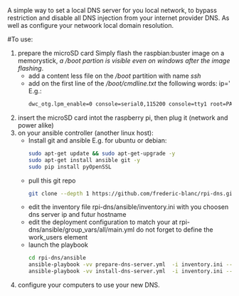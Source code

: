 A simple way to set a local DNS server for you local network, to bypass restriction and disable all DNS injection from your internet provider DNS. As well as configure your netwoork local domain resolution.

#To use: 
1. prepare the microSD card
   Simply flash the raspbian:buster image on a memorystick, *a /boot partion is visible even on windows after the image flashing*.
   * add a content less file on the */boot* partition with name *ssh*
   * add on the first line of the */boot/cmdline.txt* the following words: ip=<your desired IP>'
     E.g.:
     ```bash
     dwc_otg.lpm_enable=0 console=serial0,115200 console=tty1 root=PARTUUID=eaca1473-02 rootfstype=ext4 elevator=deadline fsck.repair=yes rootwait ip=192.168.1.254
     ```
2. insert the microSD card intot the raspberry pi, then plug it (network and power alike)
3. on your ansible controller (another linux host):
   * Install git and ansible
     E.g. for ubuntu or debian:
     ```bash
     sudo apt-get update && sudo apt-get-upgrade -y
     sudo apt-get install ansible git -y 
     sudo pip install pyOpenSSL
     ```
   * pull this git repo
     ```bash
     git clone --depth 1 https://github.com/frederic-blanc/rpi-dns.git rpi-dns
     ```
   * edit the inventory file rpi-dns/ansible/inventory.ini
     with you choosen dns  server ip and futur hostname
   * edit the deployment configuration to match your at rpi-dns/ansible/group_vars/all/main.yml
     do not forget to define the work_users element
   * launch the playbook
     ```bash
     cd rpi-dns/ansible
     ansible-playbook -vv prepare-dns-server.yml  -i inventory.ini --extra-vars 'ansible_user=pi ansible_ssh_pass=raspberry ansible_sudo_pass=raspberry'
     ansible-playbook -vv install-dns-server.yml  -i inventory.ini --extra-vars 'ansible_user=<WORK_USER> ansible_ssh_pass=<WORK_USER_PASSWORD> ansible_sudo_pass=<WORK_USER_PASSWORD>'
     ```
4. configure your computers to use your new DNS.
   
